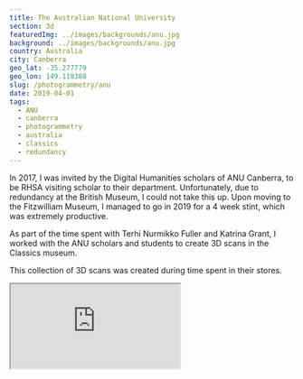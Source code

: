 ```yaml
---
title: The Australian National University
section: 3d
featuredImg: ../images/backgrounds/anu.jpg
background: ../images/backgrounds/anu.jpg
country: Australia
city: Canberra
geo_lat: -35.277779
geo_lon: 149.118388
slug: /photogrammetry/anu
date: 2019-04-01
tags:
  - ANU 
  - canberra
  - photogrammetry
  - australia
  - classics
  - redundancy
---
```


In 2017, I was invited by the Digital Humanities scholars of ANU Canberra, to be RHSA visiting scholar to their department. 
Unfortunately, due to redundancy at the British Museum, I could not take this up. Upon moving to the Fitzwilliam Museum, 
I managed to go in 2019 for a 4 week stint, which was extremely productive. 

As part of the time spent with Terhi Nurmikko Fuller and Katrina Grant, I worked with the ANU scholars and students to 
create 3D scans in the Classics museum. 

This collection of 3D scans was created during time spent in their stores.

<div class="ratio ratio-1x1 mb-3">
    <iframe src="https://sketchfab.com/playlists/embed?collection=dea7a74d57d246d5abd9930c6b0d5170&autostart=0"
            title="ANU"
            allowfullscreen
            mozallowfullscreen="true"
            webkitallowfullscreen="true"
            allow="autoplay; fullscreen; xr-spatial-tracking"
            xr-spatial-tracking
            execution-while-out-of-viewport
            execution-while-not-rendered
            web-share
        ></iframe>
</div>
